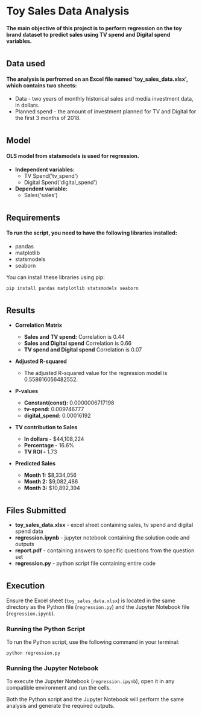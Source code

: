 # **Toy Sales Data Analysis**
#### The main objective of this project is to perform regression on the toy brand dataset to predict sales using TV spend and Digital spend variables. 
#
## **Data used**
#### The analysis is perfromed on an Excel file named 'toy_sales_data.xlsx', which contains two sheets:
* Data - two years of monthly historical sales and media investment data, in dollars.
* Planned spend - the amount of investment planned for TV and Digital for the first 3 months of 2018.

#
## **Model**
#### OLS model from statsmodels is used for regression.
* **Independent variables:**
  * TV Spend('tv_spend')
  * Digital Spend('digital_spend')
* **Dependent variable:**
  * Sales('sales')

#
## **Requirements**
#### To run the script, you need to have the following libraries installed:
* pandas
* matplotlib
* statsmodels
* seaborn

You can install these libraries using pip:

```
pip install pandas matplotlib statsmodels seaborn
```

#
## **Results**
* **Correlation Matrix** 
  * **Sales and TV spend:** Correlation is 0.44
  * **Sales and Digital spend** Correlation is 0.66 
  * **TV spend and Digital spend** Correlation is 0.07 
* **Adjusted R-squared**
  * The adjusted R-squared value for the regression model is 0.558616056482552.

* **P-values**
  * **Constant(const):** 0.0000006717198
  * **tv-spend:** 0.009746777
  * **digital_spend:** 0.00016192

* **TV contribution to Sales**
  * **In dollars -** $44,108,224
  * **Percentage -** 16.6%
  * **TV ROI -** 1.73

* **Predicted Sales**
  * **Month 1:** $8,334,056
  * **Month 2:** $9,082,486
  * **Month 3:** $10,892,394
#
## **Files Submitted**
* **toy_sales_data.xlsx** - excel sheet containing sales, tv spend and digital spend data
* **regression.ipynb** - jupyter notebook containing the solution code and outputs
*  **report.pdf** - containing answers to specific questions from the question set 
* **regression.py** - python script file containing entire code
#
## **Execution**
Ensure the Excel sheet (`toy_sales_data.xlsx`) is located in the same directory as the Python file (`regression.py`) and the Jupyter Notebook file (`regression.ipynb`).
### **Running the Python Script**
To run the Python script, use the following command in your terminal:

```
python regression.py
```

### **Running the Jupyter Notebook**
To execute the Jupyter Notebook (`regression.ipynb`), open it in any compatible environment and run the cells.

Both the Python script and the Jupyter Notebook will perform the same analysis and generate the required outputs.



 